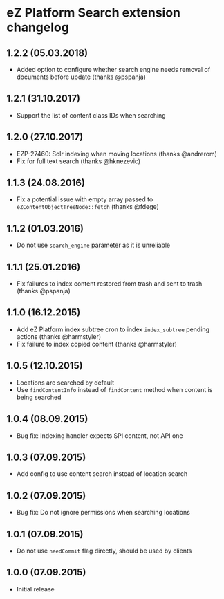 eZ Platform Search extension changelog
======================================

1.2.2 (05.03.2018)
------------------

* Added option to configure whether search engine needs removal of documents before update (thanks @pspanja)

1.2.1 (31.10.2017)
------------------

* Support the list of content class IDs when searching

1.2.0 (27.10.2017)
------------------

* EZP-27460: Solr indexing when moving locations (thanks @andrerom)
* Fix for full text search (thanks @hknezevic)

1.1.3 (24.08.2016)
------------------

* Fix a potential issue with empty array passed to `eZContentObjectTreeNode::fetch` (thanks @fdege)

1.1.2 (01.03.2016)
------------------

* Do not use `search_engine` parameter as it is unreliable

1.1.1 (25.01.2016)
------------------

* Fix failures to index content restored from trash and sent to trash (thanks @pspanja)

1.1.0 (16.12.2015)
------------------

* Add eZ Platform index subtree cron to index `index_subtree` pending actions (thanks @harmstyler)
* Fix failure to index copied content (thanks @harmstyler)

1.0.5 (12.10.2015)
------------------

* Locations are searched by default
* Use `findContentInfo` instead of `findContent` method when content is being searched

1.0.4 (08.09.2015)
------------------

* Bug fix: Indexing handler expects SPI content, not API one

1.0.3 (07.09.2015)
------------------

* Add config to use content search instead of location search

1.0.2 (07.09.2015)
------------------

* Bug fix: Do not ignore permissions when searching locations

1.0.1 (07.09.2015)
------------------

* Do not use `needCommit` flag directly, should be used by clients

1.0.0 (07.09.2015)
------------------

* Initial release

